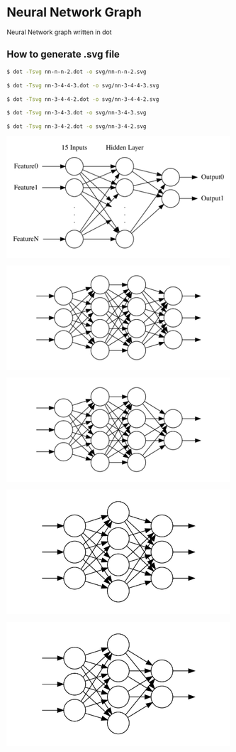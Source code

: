# Neural Network Graph

Neural Network graph written in dot

## How to generate .svg file

```bash
$ dot -Tsvg nn-n-n-2.dot -o svg/nn-n-n-2.svg
```

```bash
$ dot -Tsvg nn-3-4-4-3.dot -o svg/nn-3-4-4-3.svg
```

```bash
$ dot -Tsvg nn-3-4-4-2.dot -o svg/nn-3-4-4-2.svg
```


```bash
$ dot -Tsvg nn-3-4-3.dot -o svg/nn-3-4-3.svg
```


```bash
$ dot -Tsvg nn-3-4-2.dot -o svg/nn-3-4-2.svg
```

![nn-n-n-2.svg](./svg/nn-n-n-2.svg)

![nn-3-4-4-3.svg](./svg/nn-3-4-4-3.svg)

![nn-3-4-4-2.svg](./svg/nn-3-4-4-2.svg)

![nn-3-4-3.svg](./svg/nn-3-4-3.svg)

![nn-3-4-2.svg](./svg/nn-3-4-2.svg)
